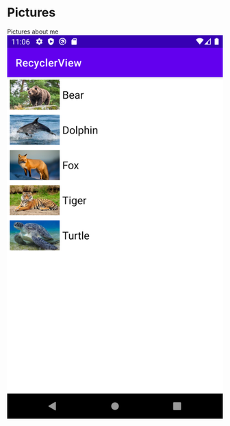 # Pictures
Pictures about me
<img src="https://github.com/bilkeonur/AndroidExamples/blob/main/Java/RecyclerView/app/src/main/res/drawable/screenshot.png" width="800">

